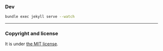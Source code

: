 ### Dev

```sh
bundle exec jekyll serve --watch
```

---

### Copyright and license

It is under [the MIT license](/LICENSE).